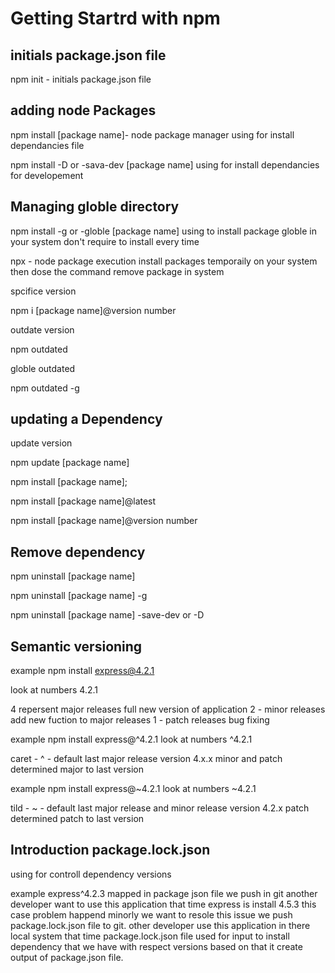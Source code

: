 # Getting Startrd with npm

##  initials package.json file

npm init - initials package.json file

## adding node Packages

npm install [package name]- node package manager using for install dependancies file 

npm install -D or -sava-dev [package name] using for install dependancies for developement

## Managing globle directory

npm install -g or -globle [package name] using to install package globle in your system don't require to install every time

npx - node package execution install packages temporaily on your system then dose the command remove package in system

spcifice version

npm i [package name]@version number

outdate version

npm outdated

globle outdated

npm outdated -g

## updating a Dependency

update version

npm update [package name]

npm install [package name];

npm install [package name]@latest

npm install [package name]@version number

## Remove dependency

npm uninstall [package name]

npm uninstall [package name] -g

npm uninstall [package name] -save-dev or -D

## Semantic versioning

example npm install express@4.2.1

look at numbers 4.2.1

4 repersent major releases full new version of application
2 - minor releases add new fuction to major releases
1 - patch releases bug fixing

example npm install express@^4.2.1
look at numbers ^4.2.1

caret - ^ - default last major release version 4.x.x minor and patch determined major to last version

example npm install express@~4.2.1
look at numbers ~4.2.1

tild - ~ - default last major release and minor release version 4.2.x patch determined patch to last version

## Introduction package.lock.json

using for controll dependency versions

example express^4.2.3 mapped in package json file we push in git another developer want to use this application that
time express is install 4.5.3 this case problem happend minorly we want to resole this issue we push package.lock.json 
file to git. other developer use this application in there local system that time package.lock.json file used for input to install dependency that we have with respect versions based on that it create output of package.json file.



